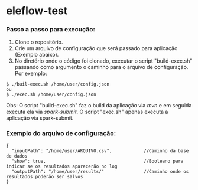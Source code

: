 # eleflow-test

### Passo a passo para execução:

1. Clone o repositório.
2. Crie um arquivo de configuração que será passado para aplicação (Exemplo abaixo).
3. No diretório onde o código foi clonado, executar o script "build-exec.sh" passando como argumento o caminho para o arquivo de configuração. Por exemplo:
~~~ 
$ ./buil-exec.sh /home/user/config.json
ou
$ ./exec.sh /home/user/config.json
~~~

Obs: O script "build-exec.sh" faz o build da aplicação via *mvn* e em seguida executa ela via *spark-submit*. O script "exec.sh" apenas executa a aplicação via spark-submit.
    

### Exemplo do arquivo de configuração:
~~~
{
  "inputPath": "/home/user/ARQUIVO.csv",            //Caminho da base de dados
  "show": true,                                     //Booleano para indicar se os resultados aparecerão no log 
  "outputPath": "/home/user/results/"               //Caminho onde os resultados poderão ser salvos
}
~~~


  
